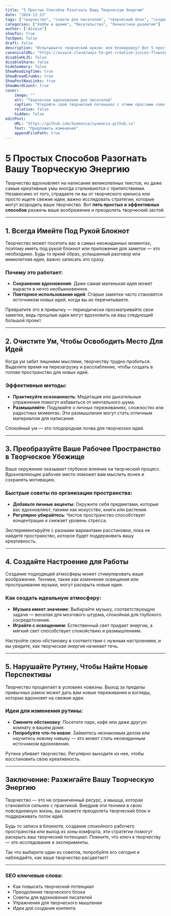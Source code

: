 ```yaml
---
title: "5 Простых Способов Разогнать Вашу Творческую Энергию"
date: "2024-12-13"
tags: ["творчество", "советы для писателей", "творческий блок", "создание контента", "преодоление творческого блока"]
categories: ["Хобби и время", "Писательство", "Личностное развитие"]
author: ["Aixwim"]
showToc: true
TocOpen: false
draft: false
description: "Испытываете творческий кризис или блокировку? Вот 5 простых и эффективных стратегий для того, чтобы возродить ваше творчество и снова заставить идеи течь."
canonicalURL: "https://aixwim.cloud/ways-to-get-creative-juices-flowing"
disableHLJS: false
disableShare: false
hideSummary: false
ShowReadingTime: true
ShowBreadCrumbs: true
ShowPostNavLinks: true
ShowWordCount: true
cover:
    image: ""
    alt: "Творческое вдохновение для писателей"
    caption: "Откройте свой творческий потенциал с этими простыми советами."
    relative: false
    hidden: false
editPost:
    URL: "https://github.com/Xyomania/xyomania.github.io"
    Text: "Предложить изменения"
    appendFilePath: true
---
```


# 5 Простых Способов Разогнать Вашу Творческую Энергию

Творчество вдохновляет на написание великолепных текстов, но даже самые креативные умы иногда сталкиваются с препятствиями. Независимо от того, страдаете ли вы от творческого кризиса или просто ищете свежие идеи, важно исследовать стратегии, которые могут возродить ваше творчество. Вот **пять простых и эффективных способов** разжечь ваше воображение и преодолеть творческий застой.

---

## 1. Всегда Имейте Под Рукой Блокнот

Творчество может посетить вас в самых неожиданных моментах, поэтому иметь под рукой блокнот или приложение для заметок — это необходимо. Будь то яркий образ, услышанный разговор или мимолетная идея, важно записать это сразу.

### Почему это работает:
- **Сохранение вдохновения**: Даже самая маленькая идея может вырасти в нечто необыкновенное.
- **Повторное использование идей**: Старые заметки часто становятся источником новых идей, когда вы их перечитываете.

Превратите это в привычку — периодически просматривайте свои заметки, ведь прошлые идеи могут вдохновить на ваш следующий большой проект.

---

## 2. Очистите Ум, Чтобы Освободить Место Для Идей

Когда ум забит лишними мыслями, творчеству трудно пробиться. Выделите время на перезагрузку и расслабление, чтобы создать в голове пространство для новых идей.

### Эффективные методы:
- **Практикуйте осознанность**: Медитация или дыхательные упражнения помогут избавиться от ментального шума.
- **Размышляйте**: Подумайте о личных переживаниях, сложностях или радостных моментах. Эти размышления могут стать отличным материалом для написания.

Спокойный ум — это плодородная почва для творческих идей.

---

## 3. Преобразуйте Ваше Рабочее Пространство в Творческое Убежище

Ваше окружение оказывает глубокое влияние на творческий процесс. Вдохновляющее рабочее место поможет вам мыслить яснее и сохранять мотивацию.

### Быстрые советы по организации пространства:
- **Добавьте личные акценты**: Окружите себя предметами, которые вас вдохновляют, такими как искусство, книги или растения.
- **Регулярно убирайтесь**: Чистое пространство способствует концентрации и снижает уровень стресса.

Экспериментируйте с разными вариантами расстановки, пока не найдете пространство, которое будет поддерживать вашу креативность.

---

## 4. Создайте Настроение для Работы

Создание подходящей атмосферы может стимулировать ваше воображение. Техники, такие как изменение освещения или прослушивание музыки, могут раскрыть новые идеи.

### Как создать идеальную атмосферу:
- **Музыка имеет значение**: Выбирайте музыку, соответствующую задаче — веселая для мозгового штурма, спокойная для глубокого сосредоточения.
- **Играйте с освещением**: Естественный свет придает энергии, а мягкий свет способствует спокойствию и размышлениям.

Настройте свою обстановку в соответствии с нужным настроением, и вы увидите, как творческая энергия начинает течь.

---

## 5. Нарушайте Рутину, Чтобы Найти Новые Перспективы

Творчество процветает в условиях новизны. Выход за пределы привычных рамок может дать вам новые переживания и взгляды, которые вдохновят на свежие идеи.

### Идеи для изменения рутины:
- **Смените обстановку**: Посетите парк, кафе или даже другую комнату в вашем доме.
- **Попробуйте что-то новое**: Займитесь незнакомым делом или научитесь новому навыку — это может стать неожиданным источником вдохновения.

Рутина убивает творчество. Регулярно выходите из нее, чтобы восстановить свою креативность.

---

## Заключение: Разжигайте Вашу Творческую Энергию

Творчество — это не ограниченный ресурс, а мышца, которая становится сильнее с практикой. Внедрив эти техники в свою повседневную жизнь, вы сможете преодолеть творческий блок и поддерживать поток идей.

Будь то записи в блокноте, создание спокойного рабочего пространства или выход из зоны комфорта, эти стратегии помогут раскрыть ваш творческий потенциал. Помните, что ключ к творчеству — это исследование и эксперименты.

Так что выберите один из советов, попробуйте его сегодня и наблюдайте, как ваше творчество расцветает!

---

### SEO ключевые слова:
- Как повысить творческий потенциал
- Преодоление творческого блока
- Советы для вдохновения писателей
- Упражнения для творческого мышления
- Идеи для создания контента
